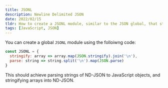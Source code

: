 ```yaml
---
title: JSONL
description: Newline Delimited JSON
date: 2022/02/15
tldr: How to create a JSONL module, similar to the JSON global, that stringifies and parses newline delimited JSON.
tags: [JavaScript, JSON]
---
```


You can create a global `JSONL` module using the folloiwng code:

```js
const JSONL = {
  stringify: array => array.map(JSON.stringify).join('\n'),
  parse: string => string.split('\n').map(JSON.parse)
}
```

This should achieve parsing strings of ND-JSON to JavaScript objects, and stringifying arrays into ND-JSON.
